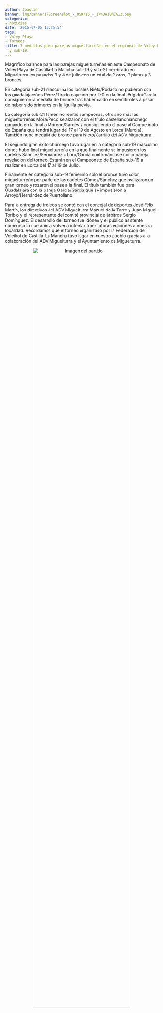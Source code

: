 ```yaml
---
author: Joaquín
banner: img/banners/Screenshot_-_050715_-_17%3A18%3A13.png
categories:
- noticias
date: '2015-07-05 15:25:54'
tags:
- Voley Playa
- Torneos
title: 7 medallas para parejas miguelturreñas en el regional de Voley Playa sub-21
  y sub-19.
---
```


Magnífico balance para las parejas miguelturreñas en este Campeonato de Voley Playa de Castilla-La Mancha sub-19 y sub-21 celebrado en Miguelturra los pasados 3 y 4 de julio con un total de 2 oros, 2 platas y 3 bronces.

En categoría sub-21 masculina los locales Nieto/Rodado no pudieron con los guadalajareños Pérez/Tirado cayendo por 2-0 en la final. Brígido/García consiguieron la medalla de bronce tras haber caído en semifinales a pesar de haber sido primeros en la liguilla previa.

La categoría sub-21 femenino repitió campeonas, otro año más las miguelturreñas Mora/Peco se alzaron con el título castellanomanchego ganando en la final a Moreno/Garcés y consiguiendo el pase al Campeonato de España que tendrá lugar del 17 al 19 de Agosto en Lorca (Murcia). También hubo medalla de bronce para Nieto/Carrillo del ADV Miguelturra.

El segundo gran éxito churriego tuvo lugar en la categoría sub-19 masculino donde hubo final miguelturreña en la que finalmente se impusieron los cadetes Sánchez/Fernández a Loro/García confirmándose como pareja revelación del torneo. Estarán en el Campeonato de España sub-19 a realizar en Lorca del 17 al 19 de Julio.

Finalmente en categoría sub-19 femenino solo el bronce tuvo color miguelturreño por parte de las cadetes Gómez/Sánchez que realizaron un gran torneo y rozaron el pase a la final. El título también fue para Guadalajara con la pareja García/García que se impusieron a Arroyo/Hernández de Puertollano.

Para la entrega de trofeos se contó con el concejal de deportes José Félix Martín, los directivos del ADV Miguelturra Manuel de la Torre y Juan Miguel Toribio y el representante del comité provincial de árbitros Sergio Domínguez. El desarrollo del torneo fue idóneo y el público asistente numeroso lo que anima volver a intentar traer futuras ediciones a nuestra localidad. Recordamos que el torneo organizado por la Federación de Voleibol de Castilla-La Mancha tuvo lugar en nuestro pueblo gracias a la colaboración del ADV Miguelturra y el Ayuntamiento de Miguelturra.

<center>
<a target="_new" href="http://www.advmiguelturra.org/img/banners/Screenshot%20-%20050715%20-%2017%3A18%3A13.png"> 
<img alt="Imagen del partido" width="80%" align="center" src="http://www.advmiguelturra.org/img/banners/Screenshot%20-%20050715%20-%2017%3A18%3A13.png"/> </a> </center>

